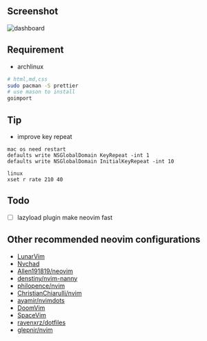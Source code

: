 ## Screenshot

![dashboard](https://user-images.githubusercontent.com/76139422/199150106-e79f1c5a-a72b-4c26-b0b8-4b6b7da96e12.png)

## Requirement

- archlinux

```sh
# html,md,css
sudo pacman -S prettier
# use mason to install
goimport
```

## Tip

- improve key repeat

```
mac os need restart
defaults write NSGlobalDomain KeyRepeat -int 1
defaults write NSGlobalDomain InitialKeyRepeat -int 10

linux
xset r rate 210 40
```

## Todo

- [ ] lazyload plugin make neovim fast

## Other recommended neovim configurations

- [LunarVim](https://github.com/LunarVim/LunarVim)
- [Nvchad](https://github.com/NvChad/NvChad)
- [Allen191819/neovim](https://github.com/Allen191819/neovim)
- [denstiny/nvim-nanny](https://github.com/denstiny/nvim-nanny)
- [philopence/nvim](https://github.com/philopence/nvim)
- [ChristianChiarulli/nvim](https://github.com/ChristianChiarulli/nvim)
- [ayamir/nvimdots](https://github.com/ayamir/nvimdots)
- [DoomVim](https://github.com/NTBBloodbath/doom-nvim)
- [SpaceVim](https://github.com/SpaceVim/SpaceVim)
- [ravenxrz/dotfiles](https://github.com/ravenxrz/dotfiles)
- [glepnir/nvim](https://github.com/glepnir/nvim)
